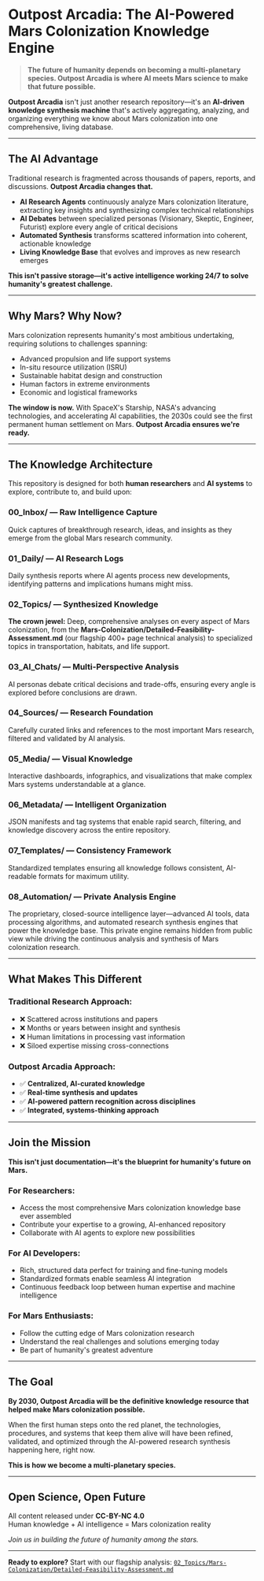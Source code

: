# Outpost Arcadia: The AI-Powered Mars Colonization Knowledge Engine

> **The future of humanity depends on becoming a multi-planetary species. Outpost Arcadia is where AI meets Mars science to make that future possible.**

**Outpost Arcadia** isn't just another research repository—it's an **AI-driven knowledge synthesis machine** that's actively aggregating, analyzing, and organizing everything we know about Mars colonization into one comprehensive, living database.

---

## **The AI Advantage**

Traditional research is fragmented across thousands of papers, reports, and discussions. **Outpost Arcadia changes that.**

- **AI Research Agents** continuously analyze Mars colonization literature, extracting key insights and synthesizing complex technical relationships
- **AI Debates** between specialized personas (Visionary, Skeptic, Engineer, Futurist) explore every angle of critical decisions
- **Automated Synthesis** transforms scattered information into coherent, actionable knowledge
- **Living Knowledge Base** that evolves and improves as new research emerges

**This isn't passive storage—it's active intelligence working 24/7 to solve humanity's greatest challenge.**

---

## **Why Mars? Why Now?**

Mars colonization represents humanity's most ambitious undertaking, requiring solutions to challenges spanning:
- Advanced propulsion and life support systems
- In-situ resource utilization (ISRU) 
- Sustainable habitat design and construction
- Human factors in extreme environments
- Economic and logistical frameworks

**The window is now.** With SpaceX's Starship, NASA's advancing technologies, and accelerating AI capabilities, the 2030s could see the first permanent human settlement on Mars. **Outpost Arcadia ensures we're ready.**

---

## **The Knowledge Architecture**

This repository is designed for both **human researchers** and **AI systems** to explore, contribute to, and build upon:

### **00_Inbox/** — Raw Intelligence Capture
Quick captures of breakthrough research, ideas, and insights as they emerge from the global Mars research community.

### **01_Daily/** — AI Research Logs  
Daily synthesis reports where AI agents process new developments, identifying patterns and implications humans might miss.

### **02_Topics/** — Synthesized Knowledge
**The crown jewel:** Deep, comprehensive analyses on every aspect of Mars colonization, from the **Mars-Colonization/Detailed-Feasibility-Assessment.md** (our flagship 400+ page technical analysis) to specialized topics in transportation, habitats, and life support.

### **03_AI_Chats/** — Multi-Perspective Analysis
AI personas debate critical decisions and trade-offs, ensuring every angle is explored before conclusions are drawn.

### **04_Sources/** — Research Foundation
Carefully curated links and references to the most important Mars research, filtered and validated by AI analysis.

### **05_Media/** — Visual Knowledge
Interactive dashboards, infographics, and visualizations that make complex Mars systems understandable at a glance.

### **06_Metadata/** — Intelligent Organization
JSON manifests and tag systems that enable rapid search, filtering, and knowledge discovery across the entire repository.

### **07_Templates/** — Consistency Framework
Standardized templates ensuring all knowledge follows consistent, AI-readable formats for maximum utility.

### **08_Automation/** — Private Analysis Engine
The proprietary, closed-source intelligence layer—advanced AI tools, data processing algorithms, and automated research synthesis engines that power the knowledge base. This private engine remains hidden from public view while driving the continuous analysis and synthesis of Mars colonization research.

---

## **What Makes This Different**

### **Traditional Research Approach:**
- ❌ Scattered across institutions and papers
- ❌ Months or years between insight and synthesis  
- ❌ Human limitations in processing vast information
- ❌ Siloed expertise missing cross-connections

### **Outpost Arcadia Approach:**
- ✅ **Centralized, AI-curated knowledge**
- ✅ **Real-time synthesis and updates**
- ✅ **AI-powered pattern recognition across disciplines**
- ✅ **Integrated, systems-thinking approach**

---

## **Join the Mission**

**This isn't just documentation—it's the blueprint for humanity's future on Mars.**

### **For Researchers:**
- Access the most comprehensive Mars colonization knowledge base ever assembled
- Contribute your expertise to a growing, AI-enhanced repository
- Collaborate with AI agents to explore new possibilities

### **For AI Developers:**
- Rich, structured data perfect for training and fine-tuning models
- Standardized formats enable seamless AI integration
- Continuous feedback loop between human expertise and machine intelligence

### **For Mars Enthusiasts:**
- Follow the cutting edge of Mars colonization research
- Understand the real challenges and solutions emerging today
- Be part of humanity's greatest adventure

---

## **The Goal**

**By 2030, Outpost Arcadia will be the definitive knowledge resource that helped make Mars colonization possible.**

When the first human steps onto the red planet, the technologies, procedures, and systems that keep them alive will have been refined, validated, and optimized through the AI-powered research synthesis happening here, right now.

**This is how we become a multi-planetary species.**

---

## **Open Science, Open Future**

All content released under **CC-BY-NC 4.0**  
Human knowledge + AI intelligence = Mars colonization reality

*Join us in building the future of humanity among the stars.*

---

**Ready to explore?** Start with our flagship analysis: [`02_Topics/Mars-Colonization/Detailed-Feasibility-Assessment.md`](02_Topics/Mars-Colonization/Detailed-Feasibility-Assessment.md)